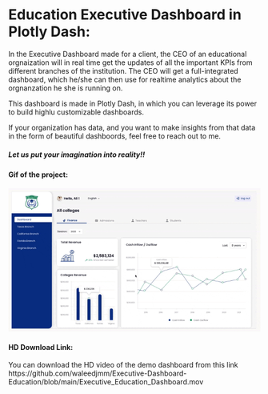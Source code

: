 # Education Executive Dashboard in Plotly Dash:

<p> In the Executive Dashboard made for a client, the CEO of an educational orgnaization will in real time get the updates of all the important KPIs from different branches of the institution. The CEO will get a full-integrated dashboard, which he/she can then use for realtime analytics about the orgnanzation he she is running on. </p>

<p> This dashboard is made in Plotly Dash, in which you can leverage its power to build highlu customizable dashboards. </p>


<p> If your organization has data, and you want to make insights from that data in the form of beautiful dashboords, feel free to reach out to me. </p>


##### Let us put your imagination into reality!!


#### Gif of the project: 

<img src="https://github.com/waleedjmm/Executive-Dashboard-Education/blob/main/Executive_Education_Dashboard.gif" />


#### HD Download Link:

<p> You can download the HD video of the demo dashboard from this link https://github.com/waleedjmm/Executive-Dashboard-Education/blob/main/Executive_Education_Dashboard.mov </p>
